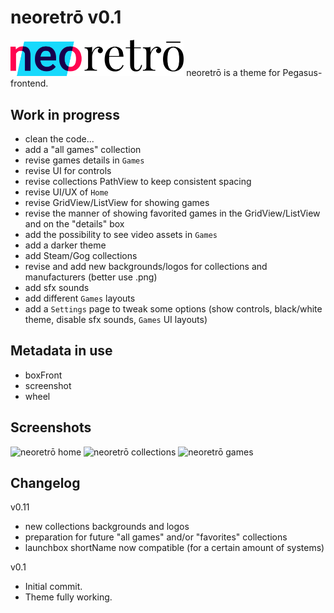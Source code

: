 # neoretrō v0.1

<img src="assets/logo_neoretro.png" width="55%" title="neoretrō logo" />
neoretrō is a theme for Pegasus-frontend.

## Work in progress
- clean the code...
- add a "all games" collection
- revise games details in `Games`
- revise UI for controls
- revise collections PathView to keep consistent spacing
- revise UI/UX of `Home`
- revise GridView/ListView for showing games
- revise the manner of showing favorited games in the GridView/ListView and on the "details" box
- add the possibility to see video assets in `Games`
- add a darker theme
- add Steam/Gog collections
- revise and add new backgrounds/logos for collections and manufacturers (better use .png)
- add sfx sounds
- add different `Games` layouts
- add a `Settings` page to tweak some options (show controls, black/white theme, disable sfx sounds, `Games` UI layouts)

## Metadata in use
- boxFront
- screenshot
- wheel

## Screenshots

<img src="https://raw.githubusercontent.com/valsou/neoretro/readme_assets/assets/neoretro_v01_home.jpg" title="neoretrō home" />

<img src="https://raw.githubusercontent.com/valsou/neoretro/readme_assets/assets/neoretro_v01_collections.jpg" title="neoretrō collections" />

<img src="https://raw.githubusercontent.com/valsou/neoretro/readme_assets/assets/neoretro_v01_games.jpg" title="neoretrō games" />

## Changelog
v0.11
- new collections backgrounds and logos
- preparation for future "all games" and/or "favorites" collections
- launchbox shortName now compatible (for a certain amount of systems)

v0.1
- Initial commit.
- Theme fully working.
